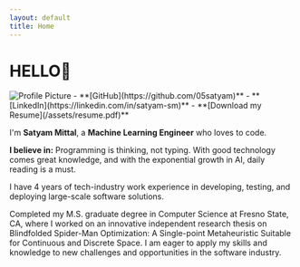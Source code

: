```yaml
---
layout: default
title: Home
---
```


# HELLO👋  

<div class="content-wrapper">
    <div class=".profile_img_div">
        <img src="/assets/images/IMG_9064.png" alt="Profile Picture" class="profile-pic">
        - **[GitHub](https://github.com/05satyam)**
        - **[LinkedIn](https://linkedin.com/in/satyam-sm)**
        - **[Download my Resume](/assets/resume.pdf)**
    </div>
    <div class="content-description">
        <p>I'm <strong>Satyam Mittal</strong>, a <strong>Machine Learning Engineer</strong> who loves to code.</p>
        <p><strong>I believe in:</strong> Programming is thinking, not typing. With good technology comes great knowledge, and with the exponential growth in AI, daily reading is a must.</p>
        <p>I have 4 years of tech-industry work experience in developing, testing, and deploying large-scale software solutions.</p>
        <p>Completed my M.S. graduate degree in Computer Science at Fresno State, CA, where I worked on an innovative independent research thesis on Blindfolded Spider-Man Optimization: A Single-point Metaheuristic Suitable for Continuous and Discrete Space. I am eager to apply my skills and knowledge to new challenges and opportunities in the software industry.</p>
    </div>
</div>

